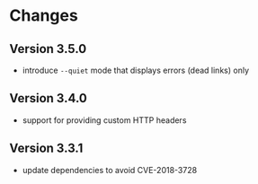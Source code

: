 # Changes

## Version 3.5.0

* introduce `--quiet` mode that displays errors (dead links) only

## Version 3.4.0

* support for providing custom HTTP headers

## Version 3.3.1

* update dependencies to avoid CVE-2018-3728

